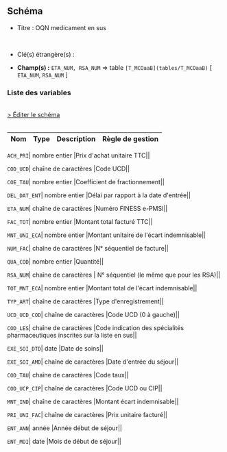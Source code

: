 ## Schéma


- Titre : OQN medicament en sus
<br />



- Clé(s) étrangère(s) : <br />

- **Champ(s) :** `ETA_NUM, RSA_NUM`
  => table `[T_MCOaaB](tables/T_MCOaaB)` [ `ETA_NUM`, `RSA_NUM` ]<br />

 
### Liste des variables
<br />
<div>
    <a href="https://gitlab.com/healthdatahub/applications-du-hdh/schema-snds/-/tree/master/schemas/PMSI MCO/T_MCOaaFH.json"
       target="_blank" rel="noopener noreferrer">> Éditer le schéma</a>
</div>
<br />

Nom | Type | Description | Règle de gestion
-|-|-|-



`ACH_PRI`| nombre entier |Prix d'achat unitaire TTC||

`COD_UCD`| chaîne de caractères |Code UCD||

`COE_TAU`| nombre entier |Coefficient de fractionnement||

`DEL_DAT_ENT`| nombre entier |Délai par rapport à la date d'entrée||

`ETA_NUM`| chaîne de caractères |Numéro FINESS e-PMSI||

`FAC_TOT`| nombre entier |Montant total facturé TTC||

`MNT_UNI_ECA`| nombre entier |Montant unitaire de l'écart indemnisable||

`NUM_FAC`| chaîne de caractères |N° séquentiel de facture||

`QUA_COD`| nombre entier |Quantité||

`RSA_NUM`| chaîne de caractères | N° séquentiel (le même que pour les RSA)||

`TOT_MNT_ECA`| nombre entier |Montant total de l'écart indemnisable||

`TYP_ART`| chaîne de caractères |Type d'enregistrement||

`UCD_UCD_COD`| chaîne de caractères |Code UCD (0 à gauche)||

`COD_LES`| chaîne de caractères |Code indication des spécialités pharmaceutiques inscrites sur la liste en sus||

`EXE_SOI_DTD`| date |Date de soins||

`EXE_SOI_AMD`| chaîne de caractères |Date d'entrée du séjour||

`COD_TAU`| chaîne de caractères |Code taux||

`COD_UCP_CIP`| chaîne de caractères |Code UCD ou CIP||

`MNT_IND`| chaîne de caractères |Montant écart indemnisable||

`PRI_UNI_FAC`| chaîne de caractères |Prix unitaire facturé||

`ENT_ANN`| année |Année début de séjour||

`ENT_MOI`| date |Mois de début de séjour||
